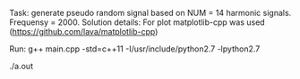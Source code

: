 Task: generate pseudo random signal based on NUM = 14 harmonic signals. Frequensy = 2000.
Solution details:
For plot matplotlib-cpp was used (https://github.com/lava/matplotlib-cpp)

Run:
g++ main.cpp -std=c++11 -I/usr/include/python2.7 -lpython2.7

./a.out
